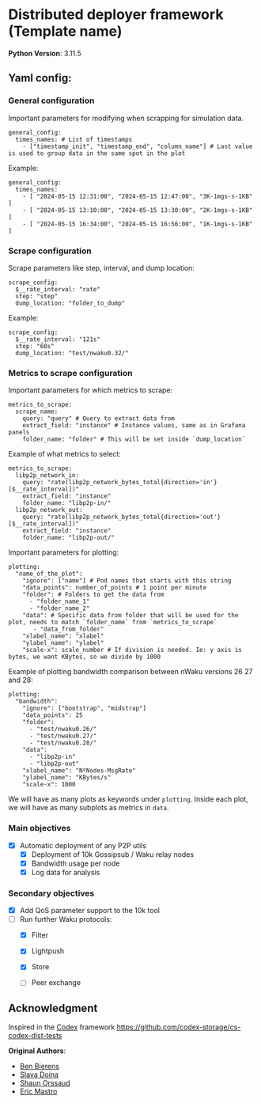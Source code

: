 # Distributed deployer framework (Template name)

**Python Version**: 3.11.5

## Yaml config:

### General configuration
Important parameters for modifying when scrapping for simulation data.
```
general_config:
  times_names: # List of timestamps 
    - ["timestamp_init", "timestamp_end", "column_name"] # Last value is used to group data in the same spot in the plot
```
Example:
```
general_config:
  times_names:
    - [ "2024-05-15 12:31:00", "2024-05-15 12:47:00", "3K-1mgs-s-1KB" ]
    - [ "2024-05-15 13:10:00", "2024-05-15 13:30:00", "2K-1mgs-s-1KB" ]
    - [ "2024-05-15 16:34:00", "2024-05-15 16:56:00", "1K-1mgs-s-1KB" ]
```

### Scrape configuration

Scrape parameters like step, interval, and dump location:
```
scrape_config:
  $__rate_interval: "rate"
  step: "step"
  dump_location: "folder_to_dump"
```
Example:
```
scrape_config:
  $__rate_interval: "121s"
  step: "60s"
  dump_location: "test/nwaku0.32/"
```

### Metrics to scrape configuration

Important parameters for which metrics to scrape:
```
metrics_to_scrape:
  scrape_name:
    query: "query" # Query to extract data from
    extract_field: "instance" # Instance values, same as in Grafana panels
    folder_name: "folder" # This will be set inside `dump_location`
```
Example of what metrics to select:
```
metrics_to_scrape:
  libp2p_network_in:
    query: "rate(libp2p_network_bytes_total{direction='in'}[$__rate_interval])"
    extract_field: "instance"
    folder_name: "libp2p-in/"
  libp2p_network_out:
    query: "rate(libp2p_network_bytes_total{direction='out'}[$__rate_interval])"
    extract_field: "instance"
    folder_name: "libp2p-out/"
```

Important parameters for plotting:
```
plotting:
  "name_of_the_plot":
    "ignore": ["name"] # Pod names that starts with this string
    "data_points": number_of_points # 1 point per minute
    "folder": # Folders to get the data from
      - "folder_name_1"
      - "folder_name_2"
    "data": # Specific data from folder that will be used for the plot, needs to match `folder_name` from `metrics_to_scrape`
       - "data_from_folder"
    "xlabel_name": "xlabel"
    "ylabel_name": "ylabel"
    "scale-x": scale_number # If division is needed. Ie: y axis is bytes, we want KBytes, so we divide by 1000
```

Example of plotting bandwidth comparison between nWaku versions 26 27 and 28:
```
plotting:
  "bandwidth":
    "ignore": ["bootstrap", "midstrap"]
    "data_points": 25
    "folder":
      - "test/nwaku0.26/"
      - "test/nwaku0.27/"
      - "test/nwaku0.28/"
    "data":
      - "libp2p-in"
      - "libp2p-out"
    "xlabel_name": "NºNodes-MsgRate"
    "ylabel_name": "KBytes/s"
    "scale-x": 1000
```
We will have as many plots as keywords under `plotting`.
Inside each plot, we will have as many subplots as metrics in `data`.


### Main objectives
- [X] Automatic deployment of any P2P utils
  - [X] Deployment of 10k Gossipsub / Waku relay nodes
  - [X] Bandwidth usage per node
  - [X] Log data for analysis
### Secondary objectives
- [X] Add QoS parameter support to the 10k tool
- [ ] Run further Waku protocols:
  - [X] Filter
  - [X] Lightpush
  - [X] Store
  - [ ] Peer exchange



## Acknowledgment

Inspired in the [Codex](https://codex.storage/) framework https://github.com/codex-storage/cs-codex-dist-tests

**Original Authors**: 
- [Ben Bierens](https://github.com/benbierens)
- [Slava Doina](https://github.com/veaceslavdoina)
- [Shaun Orssaud](https://github.com/Shorssaud)
- [Eric Mastro](https://github.com/Shorssaud)